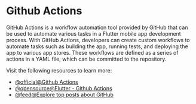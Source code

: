 # Github Actions

GitHub Actions is a workflow automation tool provided by GitHub that can be used to automate various tasks in a Flutter mobile app development process. With GitHub Actions, developers can create custom workflows to automate tasks such as building the app, running tests, and deploying the app to various app stores. These workflows are defined as a series of actions in a YAML file, which can be committed to the repository.

Visit the following resources to learn more:

- [@official@Github Actions](https://github.com/features/actions)
- [@opensource@Flutter - Github Actions](https://github.com/nabilnalakath/flutter-githubaction)
- [@feed@Explore top posts about GitHub](https://app.daily.dev/tags/github?ref=roadmapsh)
